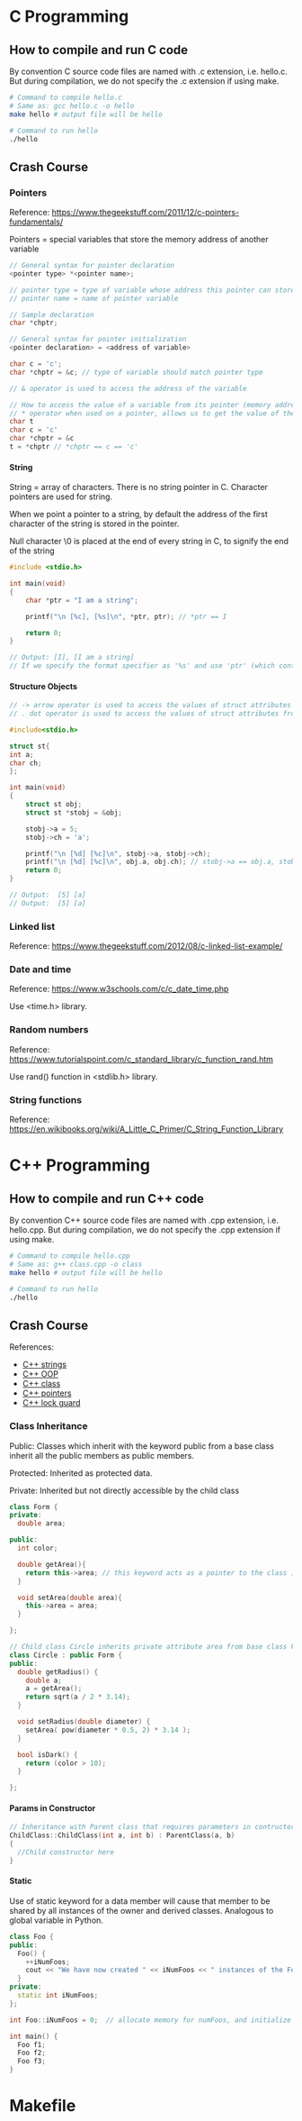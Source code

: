 # C Programming

## How to compile and run C code

By convention C source code files are named with .c extension, i.e. hello.c. But during compilation, we do not specify the .c extension if using make.

```bash
# Command to compile hello.c
# Same as: gcc hello.c -o hello
make hello # output file will be hello

# Command to run hello
./hello
```

## Crash Course

### Pointers

Reference: https://www.thegeekstuff.com/2011/12/c-pointers-fundamentals/

Pointers = special variables that store the memory address of another variable

```c
// General syntax for pointer declaration
<pointer type> *<pointer name>;

// pointer type = type of variable whose address this pointer can store
// pointer name = name of pointer variable

// Sample declaration
char *chptr;
```

```c
// General syntax for pointer initialization
<pointer declaration> = <address of variable>

char c = 'c';
char *chptr = &c; // type of variable should match pointer type

// & operator is used to access the address of the variable 
```

```c
// How to access the value of a variable from its pointer (memory address)
// * operator when used on a pointer, allows us to get the value of the variable whose address is stored on the pointer
char t
char c = 'c'
char *chptr = &c
t = *chptr // *chptr == c == 'c'
```

#### String

String = array of characters. There is no string pointer in C. Character pointers are used for string.

When we point a pointer to a string, by default the address of the first character of the string is stored in the pointer.

Null character \0 is placed at the end of every string in C, to signify the end of the string

```c
#include <stdio.h> 

int main(void) 
{ 
    char *ptr = "I am a string"; 

    printf("\n [%c], [%s]\n", *ptr, ptr); // *ptr == I

    return 0; 
}

// Output: [I], [I am a string]
// If we specify the format specifier as '%s' and use 'ptr' (which contains the starting address of the string), then the complete string is printed using printf.
```

#### Structure Objects

```c
// -> arrow operator is used to access the values of struct attributes from the struct pointer (memory address)
// . dot operator is used to access the values of struct attributes from itself

#include<stdio.h> 

struct st{ 
int a; 
char ch; 
}; 

int main(void) 
{ 
    struct st obj; 
    struct st *stobj = &obj; 

    stobj->a = 5; 
    stobj->ch = 'a'; 

    printf("\n [%d] [%c]\n", stobj->a, stobj->ch); 
    printf("\n [%d] [%c]\n", obj.a, obj.ch); // stobj->a == obj.a, stobj->ch == obj.ch
    return 0; 
}

// Output:  [5] [a]
// Output:  [5] [a]
```

### Linked list

Reference: https://www.thegeekstuff.com/2012/08/c-linked-list-example/

### Date and time

Reference: https://www.w3schools.com/c/c_date_time.php

Use <time.h> library.

### Random numbers

Reference: https://www.tutorialspoint.com/c_standard_library/c_function_rand.htm

Use rand() function in <stdlib.h> library.

### String functions

Reference: https://en.wikibooks.org/wiki/A_Little_C_Primer/C_String_Function_Library

# C++ Programming

## How to compile and run C++ code

By convention C++ source code files are named with .cpp extension, i.e. hello.cpp. But during compilation, we do not specify the .cpp extension if using make.

```bash
# Command to compile hello.cpp
# Same as: g++ class.cpp -o class
make hello # output file will be hello

# Command to run hello
./hello
```

## Crash Course

References:
- [C++ strings](https://en.wikibooks.org/wiki/C%2B%2B_Programming/Code/IO/Streams/string)
- [C++ OOP](https://www.w3schools.com/cpp/cpp_oop.asp)
- [C++ class](https://en.wikibooks.org/wiki/C%2B%2B_Programming/Classes)
- [C++ pointers](https://www.tutorialspoint.com/pointers-smart-pointers-and-shared-pointers-in-cplusplus)
- [C++ lock guard](https://en.cppreference.com/w/cpp/thread/lock_guard.html)

### Class Inheritance

Public: Classes which inherit with the keyword public from a base class inherit all the public members as public members. 

Protected: Inherited as protected data.

Private: Inherited but not directly accessible by the child class

```cpp
class Form {
private:
  double area;

public:
  int color;

  double getArea(){
    return this->area; // this keyword acts as a pointer to the class itself (i.e. analogous to self in Python)
  }

  void setArea(double area){
    this->area = area;
  }

};

// Child class Circle inherits private attribute area from base class Form but cannot access it directly, have to use getter and setter functions to access it
class Circle : public Form {
public:
  double getRadius() {
    double a;
    a = getArea();
    return sqrt(a / 2 * 3.14);
  }

  void setRadius(double diameter) {
    setArea( pow(diameter * 0.5, 2) * 3.14 );
  }

  bool isDark() {
    return (color > 10);
  }

};
```

#### Params in Constructor

```cpp
// Inheritance with Parent class that requires parameters in contructor
ChildClass::ChildClass(int a, int b) : ParentClass(a, b)
{
  //Child constructor here
}
```

#### Static

Use of static keyword for a data member will cause that member to be shared by all instances of the owner and derived classes. Analogous to global variable in Python.

```cpp
class Foo {
public:
  Foo() {
    ++iNumFoos;
    cout << "We have now created " << iNumFoos << " instances of the Foo class\n";
  }
private:
  static int iNumFoos;
};

int Foo::iNumFoos = 0;  // allocate memory for numFoos, and initialize it

int main() {
  Foo f1;
  Foo f2;
  Foo f3;
}
```

# Makefile

